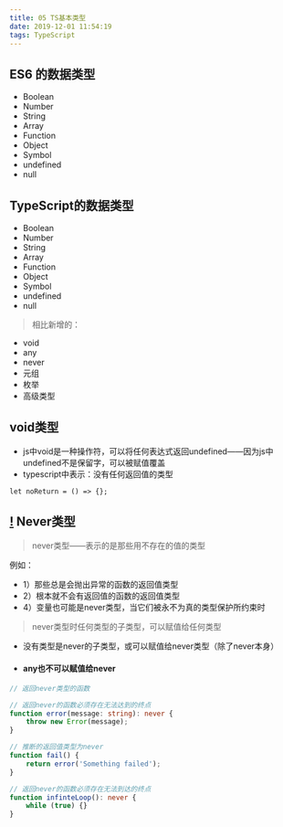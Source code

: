 ```yaml
---
title: 05 TS基本类型
date: 2019-12-01 11:54:19
tags: TypeScript
---
```

## ES6 的数据类型
- Boolean
- Number
- String
- Array
- Function
- Object
- Symbol
- undefined
- null

## TypeScript的数据类型
- Boolean
- Number
- String
- Array
- Function
- Object
- Symbol
- undefined
- null

> 相比新增的：

- void
- any
- never
- 元组
- 枚举
- 高级类型

## void类型
- js中void是一种操作符，可以将任何表达式返回undefined——因为js中undefined不是保留字，可以被赋值覆盖
- typescript中表示：没有任何返回值的类型

```
let noReturn = () => {};
```

## [!]() Never类型
> never类型——表示的是那些用不存在的值的类型

例如：
- 1）那些总是会抛出异常的函数的返回值类型
- 2）根本就不会有返回值的函数的返回值类型
- 4）变量也可能是never类型，当它们被永不为真的类型保护所约束时

> never类型时任何类型的子类型，可以赋值给任何类型

- 没有类型是never的子类型，或可以赋值给never类型（除了never本身）
- #### any也不可以赋值给never


```ts
// 返回never类型的函数

// 返回never的函数必须存在无法达到的终点
function error(message: string): never {
    throw new Error(message);
}

// 推断的返回值类型为never
function fail() {
    return error('Something failed');
}

// 返回never的函数必须存在无法到达的终点
function infinteLoop(): never {
    while (true) {}
}
```